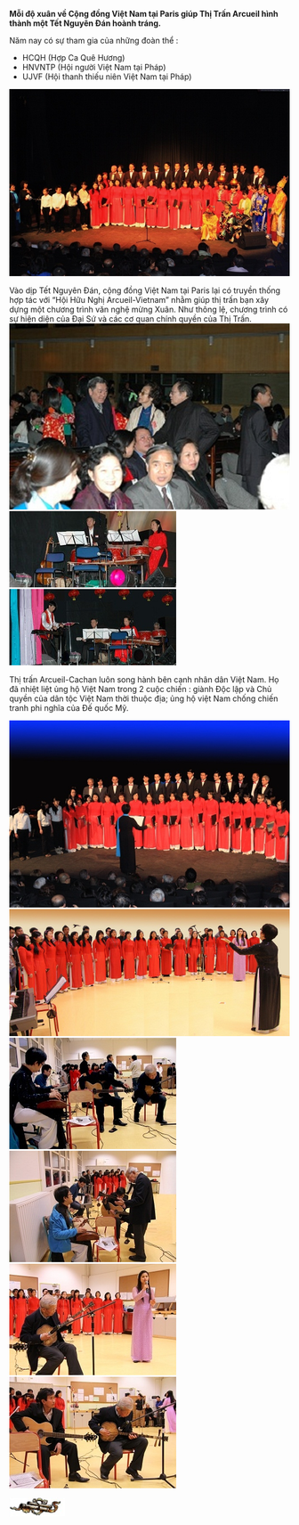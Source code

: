 <!--
title: Nhâm Thìn Arcueil 2012
author:  Nguyễn Tích Kỳ
-->

**Mỗi độ xuân về Cộng đồng Việt Nam tại Paris giúp Thị Trấn Arcueil hình thành một Tết Nguyên Đán hoành tráng.**
 
Năm nay có sự tham gia của những đoàn thể :
* HCQH (Hợp Ca Quê Hương)
* HNVNTP (Hội người Việt Nam tại Pháp)
* UJVF (Hội thanh thiếu niên Việt Nam tại Pháp)

![](5-1.jpg) 

Vào dịp Tết Nguyên Đán, cộng đồng Việt Nam tại Paris lại có truyền thống hợp tác với “Hội Hữu Nghị Arcueil-Vietnam” nhằm giúp thị trấn bạn xây dựng một chương trình văn nghệ mừng Xuân. Như thông lệ, chương trình có sự hiện diện của Đại Sứ và các cơ quan chính quyền của Thị Trấn.  
![](5-2.jpg)  
![](5-3.jpg) ![](5-4.jpg)

Thị trấn Arcueil-Cachan luôn song hành bên cạnh nhân dân Việt Nam. Họ đã nhiệt liệt ủng hộ Việt Nam trong 2 cuộc chiến : giành Độc lập và Chủ quyền của dân tộc Việt Nam thời thuộc địa; ủng hộ việt Nam chống chiến tranh phi nghĩa của Đế quốc Mỹ.

![](5-5.jpg)  
![](5-6.jpg)  
![](5-7.jpg) ![](5-8.jpg)  
![](5-9.jpg) ![](5-10.jpg)  

![](4-32.jpg)
